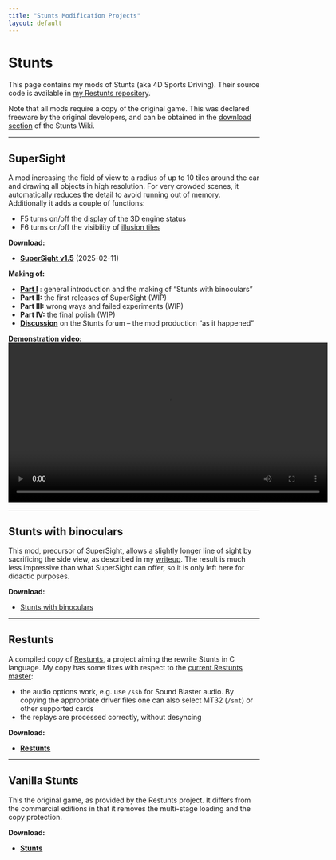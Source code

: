 ```yaml
---
title: "Stunts Modification Projects"
layout: default
---
```


# Stunts

This page contains my mods of Stunts (aka 4D Sports Driving). Their source code is available in [my Restunts repository](https://github.com/AlbertoMarnetto/restunts).

Note that all mods require a copy of the original game. This was declared freeware by the original developers, and can be obtained in the [download section](https://wiki.stunts.hu/wiki/Download) of the Stunts Wiki.

---

## SuperSight

A mod increasing the field of view to a radius of up to 10 tiles around the car and drawing all objects in high resolution. For very crowded scenes, it automatically reduces the detail to avoid running out of memory. Additionally it adds a couple of functions:
* F5 turns on/off the display of the 3D engine status
* F6 turns on/off the visibility of [illusion tiles](https://wiki.stunts.hu/wiki/Illusion_track)

**Download:**
* <b>[SuperSight v1.5](/assets/stunts/RESTUNTS-10a1e10.EXE)</b> (2025-02-11)

**Making of:**
* [**Part I**](/2025/02/20/broderbund-stunts-1.html) : general introduction and the making of “Stunts with binoculars”
* **Part II:** the first releases of SuperSight (WIP)
* **Part III:** wrong ways and failed experiments (WIP)
* **Part IV:** the final polish (WIP)
* [**Discussion**](https://forum.stunts.hu/index.php?topic=4400.msg) on the Stunts forum – the mod production “as it happened”

**Demonstration video:**
<video controls width="640">
  <source src="/assets/stunts/stunts--282ARG.mp4" />
  <!-- ffmpeg -i *.mkv(om[1]) -vf "crop=639:399:0:0" -c:a mp3 stunts--282ARG-3.mp4 -->
</video>

---

## Stunts with binoculars

This mod, precursor of SuperSight, allows a slightly longer line of sight by sacrificing the side view, as described in my [writeup](/_posts/2025/02/20/broderbund-stunts-1.html). The result is much less impressive than what SuperSight can offer, so it is only left here for didactic purposes.

**Download:**

* [Stunts with binoculars](/assets/stunts/gamebino.exe)

---

## Restunts

A compiled copy of [Restunts](https://wiki.stunts.hu/wiki/Restunts), a project aiming the rewrite Stunts in C language. My copy has some fixes with respect to the [current Restunts master](https://bitbucket.org/dreadnaut/restunts/src/master/):

* the audio options work, e.g. use `/ssb` for Sound Blaster audio. By copying the appropriate driver files one can also select MT32 (`/smt`) or other supported cards
* the replays are processed correctly, without desyncing

**Download:**

* <b>[Restunts](/assets/stunts/RESTUNTS-ab5cfab.EXE)</b>


---

## Vanilla Stunts

This the original game, as provided by the Restunts project. It differs from the commercial editions in that it removes the multi-stage loading and the copy protection. 

**Download:**

* <b>[Stunts](/assets/stunts/game.exe)</b>

